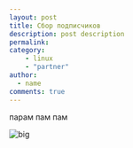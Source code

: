```yaml
---
layout: post
title: Сбор подписчиков
description: post description
permalink:
category: 
    - linux
    - "partner"
author:
  - name
comments: true
---
```



парам пам пам

![big](http://i.giphy.com/Z1a01CyJNR76E.gif)